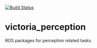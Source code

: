[![Build Status](https://travis-ci.org/victoriarobotics/victoria_perception.svg?branch=master)](https://travis-ci.org/victoriarobotics/victoria_perception)
# victoria_perception
ROS packages for perception related tasks.
